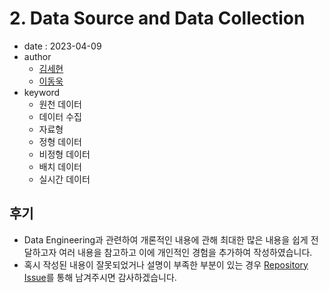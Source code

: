 # 2. Data Source and Data Collection

- date : 2023-04-09
- author
  * [김세현](https://github.com/sehyun-seankim)
  * [이동욱](https://github.com/ehddnr301)
- keyword
  * 원천 데이터
  * 데이터 수집
  * 자료형
  * 정형 데이터
  * 비정형 데이터
  * 배치 데이터
  * 실시간 데이터

## 후기

- Data Engineering과 관련하여 개론적인 내용에 관해 최대한 많은 내용을 쉽게 전달하고자 여러 내용을 참고하고 이에 개인적인 경험을 추가하여 작성하였습니다.
- 혹시 작성된 내용이 잘못되었거나 설명이 부족한 부분이 있는 경우 [Repository Issue](https://github.com/Pseudo-Lab/data-engineering-for-everybody/issues)를 통해 남겨주시면 감사하겠습니다.